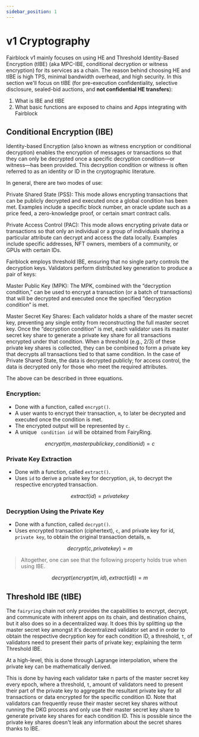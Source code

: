 ```yaml
---
sidebar_position: 1
---
```


# v1 Cryptography

Fairblock v1 mainly focuses on using HE and Threshold Identity-Based Encryption (tIBE) (aka MPC-IBE, conditional decryption or witness encryption) for its services as a chain. The reason behind choosing HE and tIBE is high TPS, minimal bandwidth overhead, and high security. In this section we'll focus on tIBE (for pre-execution confidentiality, selective disclosure, sealed-bid auctions, and **not confidential HE transfers**):

1. What is IBE and tIBE
2. What basic functions are exposed to chains and Apps integrating with Fairblock

## Conditional Encryption (IBE)

Identity-based Encryption (also known as witness encryption or conditional decryption) enables the encryption of messages or transactions so that they can only be decrypted once a specific decryption condition—or witness—has been provided. This decryption condition or witness is often referred to as an identity or ID in the cryptographic literature.

In general, there are two modes of use:

Private Shared State (PSS):
This mode allows encrypting transactions that can be publicly decrypted and executed once a global condition has been met. Examples include a specific block number, an oracle update such as a price feed, a zero-knowledge proof, or certain smart contract calls.

Private Access Control (PAC):
This mode allows encrypting private data or transactions so that only an individual or a group of individuals sharing a particular attribute can decrypt and access the data locally. Examples include specific addresses, NFT owners, members of a community, or GPUs with certain IDs.

Fairblock employs threshold IBE, ensuring that no single party controls the decryption keys. Validators perform distributed key generation to produce a pair of keys:

Master Public Key (MPK):
The MPK, combined with the “decryption condition,” can be used to encrypt a transaction (or a batch of transactions) that will be decrypted and executed once the specified “decryption condition” is met.

Master Secret Key Shares:
Each validator holds a share of the master secret key, preventing any single entity from reconstructing the full master secret key. Once the “decryption condition” is met, each validator uses its master secret key share to generate a private key share for all transactions encrypted under that condition. When a threshold (e.g., 2/3) of these private key shares is collected, they can be combined to form a private key that decrypts all transactions tied to that same condition. In the case of Private Shared State, the data is decrypted publicly; for access control, the data is decrypted only for those who meet the required attributes.

The above can be described in three equations.

### Encryption:

- Done with a function, called `encrypt()`.
- A user wants to encrypt their transaction, `m`, to later be decrypted and executed once the condition is met.
- The encrypted output will be represented by `c`.
- A unique ` condition id` will be obtained from FairyRing.
<!-- TODO - confirm where id comes from -->

$$
encrypt(m, master public key, condition id) = c
$$

### Private Key Extraction

- Done with a function, called `extract()`.
- Uses `id` to derive a private key for decryption, `pk`, to decrypt the respective encrypted transaction.

$$
extract(id) = private key
$$

### Decryption Using the Private Key

- Done with a function, called `decrypt()`.
- Uses encrypted transaction (ciphertext), `c`, and private key for id, `private key`, to obtain the original transaction details, `m`.

$$
decrypt(c, private key) = m
$$

> Altogether, one can see that the following property holds true when using IBE.

$$
decrypt(encrypt(m, id), extract(id)) = m
$$

## Threshold IBE (tIBE)

The `fairyring` chain not only provides the capabilities to encrypt, decrypt, and communicate with inherent apps on its chain, and destination chains, but it also does so in a decentralized way. It does this by splitting up the master secret key amongst it's decentralized validator set and in order to obtain the respective decryption key for each condition ID, a threshold, `t`, of validators need to present their parts of private key; explaining the term Threshold IBE.

At a high-level, this is done through Lagrange interpolation, where the private key can be mathematically derived.

<!-- TODO - better elaborate on the equation below's relevance. -->

<!-- TODO need to fix above equation but t import giving issues on build -->

This is done by having each validator take n parts of the master secret key every epoch, where a threshold, `t`, amount of validators need to present their part of the private key to aggregate the resultant private key for all transactions or data encrypted for the specific condition ID. Note that validators can frequently reuse their master secret key shares without running the DKG process and only use their master secret key share to generate private key shares for each condition ID. This is possible since the private key shares doesn't leak any information about the secret shares thanks to IBE.
